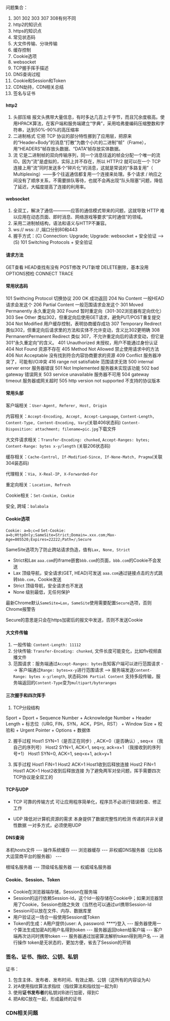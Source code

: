 问题集合：

1. 301 302 303 307 308有何不同
2. http2的知识点
3. https的知识点
4. 常见状态码
5. 大文件传输、分块传输
6. 缓存控制
7. Cookie选项
8. websocket
9. TCP握手挥手描述
10. DNS查询过程
11. Cookie和Session和Token
12. CDN劫持，CDN相关总结
13. 签名与证书

#### http2

1. 头部压缩  报文头携带大量信息，有时多达几百上千字节，而且冗余度极高。使用HPACK算法，在客户端和服务端建立“字典”，采用哈弗曼编码压缩整数和字符串，达到50%-90%的高压缩率
2. 二进制格式  它把 TCP 协议的部分特性挪到了应用层，把原来的“Header+Body”的消息“打散”为数个小片的二进制“帧”（Frame），用“HEADERS”帧存放头数据、“DATA”帧存放实体数据。
3. 流  它是二进制帧的双向传输序列，同一个消息往返的帧会分配一个唯一的流 ID。因为“流”是虚拟的，实际上并不存在，所以 HTTP/2 就可以在一个 TCP 连接上用“流”同时发送多个“碎片化”的消息，这就是常说的“多路复用”（ Multiplexing）——多个往返通信都复用一个连接来处理。多个请求 / 响应之间没有了顺序关系，不需要排队等待，也就不会再出现“队头阻塞”问题，降低了延迟，大幅度提高了连接的利用率。

#### websocket

1. 全双工，解决了通信————应答的通信模式带来的问题，这就导致 HTTP 难以应用在动态页面、即时消息、网络游戏等要求“实时通信”的领域。
2. 采用二进制帧结构，语法和语义与HTTP不兼容。
3. ws:// wss: // ,端口分别80和443
4. 握手方式：(C) Connection: Upgrade; Upgrade: websocket + 安全验证 --> (S) 101 Switching Protocols + 安全验证

#### 请求方法

GET查看 HEAD查找有没有 POST修改 PUT新增 DELETE删除，基本没用 OPTIONS预检 CONNECT TRACE

#### 常用状态码

101 Swithcing Protocol 切换协议
200 OK 成功返回
204 No Content 一般HEAD请求会发这个
206 Partial Content 一般范围请求会发这个
301 Moved Permanently 永久重定向
302 Found 暂时重定向（301-302浏览器有定向优化）
303 See Other 类似302，但重定向后使用GET请求，避免PUT/POST重复提交
304 Not Modified 用户缓存控制，表明协商缓存成功
307 Temporary Redirect 类似302，但重定向后请求里的方法和实体不允许变动，含义比302更明确
308 PermanentPermanent Redirect 类似 307，不允许重定向后的请求变动，但它是301“永久重定向”的含义。
401 Unauthorized 未授权，用户不能通过身份认证
404 Not Found 资源不存在
405 Method Not Allowed 禁止使用请求中的方法
406 Not Acceptable 没有找到符合内容协商要求的资源
409 Conflict 服务器冲突了，可能有I/O冲突
416 range not satisfiable 范围请求无效
500 internal server error 服务器错误
501 Not Implemented 服务器未实现该功能
502 bad gateway 错误网关
503 service unavailable 服务器不可用
504 gateway timeout 服务器或网关超时
505 http version not supported 不支持的协议版本

#### 常用头部

客户端相关：`User-Agent, Referer, Host, Origin`

内容相关：`Accept-Encoding, Accept, Accept-Language`, `Content-Length, Content-Type, Content-Encoding, Vary`(关联406状态码) `Content-Disposition: attachment; filename=pic.jpg`下载文件

大文件请求相关：`Transfer-Encoding: chunked`, `Accept-Ranges: bytes; Content-Range: bytes x-y/length`
(关联206状态码)

缓存相关：`Cache-Control, If-Modified-Since, If-None-Match, Pragma`(关联304装态码)

代理相关：`Via, X-Real-IP, X-Forwarded-For`

重定向相关：`Location, Refresh`

Cookie相关：`Set-Cookie, Cookie`

安全, 跨域：`balabala`

#### Cookie选项

`Cookie: a=b;c=d`
`Set-Cookie: a=b;HttpOnly;SameSite=Strict;Domain=.xxx.com;Max-Age=805520;Expires=22222;Path=/;Secure `

SameSite选项为了防止跨站请求伪造，值有`Lax, None, Strict`

* Strict和Lax `aaa.com`的iframe嵌套`bbb.com`的页面，`bbb.com`的Cookie不会发送  
* Lax 顶级导航，安全请求(GET, HEAD)可发送 `aaa.com`通过链接点击的方式跳转`bbb.com`，Cookie发送  
* Strict 顶级导航，安全请求也不发送  
* None 级别最低，无任何保护

最新Chrome默认`SameSite=Lax`，`SameSite`使用需要配置`Secure`选项，否则Chrome报警告

Secure的意思是只会在https加密后的报文中发送，否则不发送Cookie

#### 大文件传输

1. 一般传输: `Content-Length: 11112`
2. 分块传输: `Transfer-Encoding: chunked`, 文件长度可能变化，比如flv视频直播文件
3. 范围请求：服务端通过`Accept-Ranges: bytes`告知客户端可以进行范围请求 --> 
            客户端通过`Range: bytes=x-y`进行范围请求 -->
            服务端发送`Content-Range: bytes x-y/length`, 状态码`206 Partial Content`
            支持多段传输，服务端返回的`Content-Type`变为`multipart/byteranges`

#### 三次握手和四次挥手

1. TCP分段结构

Sport + Dport + Sequence Number + Acknowledge Number + Header Length + 标志位（URG, FIN，SYN，ACK，PSH，RST） + Window Size + 校验和 + Urgent Pointer + Options + 数据体

2. 握手过程
Host1 SYN=1（是否正在同步）, ACK=0（是否确认）, seq=x （我自己的序列号）
Host2 SYN=1, ACK=1, seq=y, ack=x+1 （我接收到的序列号+1）
Host1 SYN=0, ACK=1, seq=x+1, ack=y+1

3. 挥手过程
Host1 FIN=1
Host2 ACK=1
Host1收到后释放连接
Host2 FIN=1
Host1 ACK=1
Host2收到后释放连接
为了避免两军对垒问题，挥手需要四次
TCP协议是全双工的

#### TCP与UDP

* TCP
可靠的传输方式
可让应用程序简单化，程序员不必进行错误检查、修正工作

* UDP
降低对计算机资源的需求
本身提供了数据完整性的检测
传递的并非关键性数据
一对多方式，必须使用UDP

#### DNS查询

本机hosts文件 --- 操作系统缓存 --- 浏览器缓存 --- 非权威DNS服务器（比如各大运营商平台的服务器） --- 

根域名服务器 --- 顶级域名服务器 --- 权威域名服务器

#### Cookie、Session、Token

* Cookie在浏览器端存储，Session在服务端
* Session的运行依赖Session-Id，这个Id一般存储在Cookie中；如果浏览器禁用了Cookie，Session也随之失效（当然也可以通过url携带Session-Id
* Session可以放在文件、内存、数据库里
* 用户验证这一场合一般使用Session或Token
* Token的生成：A用户提供{user: A, password: ****}登入 --- 服务器使用一个算法生成加密A的用户名得到token --- 服务器返回token给客户端 --- 客户端再次访问时携带token --- 服务器通过加密算法解析token得到用户名 --- 进行操作
  token是无状态的，更加方便，省去了Session的开销

### 签名、证书、指纹、公钥、私钥

证书：
1. 包含主体、发布者、发布时间、有效止期、公钥（这所有的内容设为A）
2. 对A使用指纹算法求指纹（指纹算法和指纹加一起为B）
3. 使用**证书发布者**的私钥对B进行加密，得到C
4. 把A和C放在一起，形成最终的证书

### CDN相关问题


